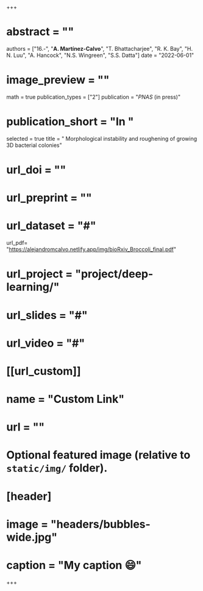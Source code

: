 +++

# abstract = ""
authors = ["16.-", "**A. Martínez-Calvo**", "T. Bhattacharjee", "R. K. Bay", "H. N. Luu", "A. Hancock", "N.S. Wingreen", "S.S. Datta"]
date = "2022-06-01"
# image_preview = ""
math = true
publication_types = ["2"]
publication = "_PNAS_ (in press)"
# publication_short = "In "
selected = true
title = " Morphological instability and roughening of growing 3D bacterial colonies"
# url_doi = ""
# url_preprint = ""
# url_dataset = "#"
url_pdf= "https://alejandromcalvo.netlify.app/img/bioRxiv_Broccoli_final.pdf"
# url_project = "project/deep-learning/"
# url_slides = "#"
# url_video = "#"

# [[url_custom]]
 # name = "Custom Link"
 # url = ""

# Optional featured image (relative to `static/img/` folder).
# [header]
# image = "headers/bubbles-wide.jpg"
# caption = "My caption :smile:"

+++
